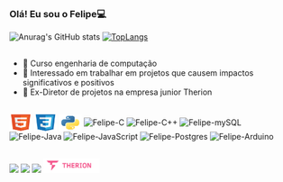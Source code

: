 ### Olá! Eu sou o Felipe💻

![Anurag's GitHub stats](https://github-readme-stats.vercel.app/api?username=felipe-gregorio&show_icons=true&theme=dracula)
[![TopLangs](https://github-readme-stats.vercel.app/api/top-langs/?username=felipe-gregorio&layout=compact&theme=dracula)](https://github.com/felipe-gregorio/github-readme-stats)
##

- 🌱 Curso engenharia de computação
- 💬 Interessado em trabalhar em projetos que causem impactos significativos e positivos
- 💼 Ex-Diretor de projetos na empresa junior Therion

<div style="display: inline_block"><br>

  <img align="center" alt="Felipe-HTML" height="30" width="40" src="https://raw.githubusercontent.com/devicons/devicon/master/icons/html5/html5-original.svg">
  <img align="center" alt="Felipe-CSS" height="30" width="40" src="https://raw.githubusercontent.com/devicons/devicon/master/icons/css3/css3-original.svg">
  <img align="center" alt="Felipe-Python" height="30" width="40" src="https://raw.githubusercontent.com/devicons/devicon/master/icons/python/python-original.svg">
  <img align="center" alt="Felipe-C" height="30" width="40" src="https://cdn.jsdelivr.net/gh/devicons/devicon/icons/c/c-original.svg">
  <img align="center" alt="Felipe-C++" height="30" width="40" src="https://cdn.jsdelivr.net/gh/devicons/devicon/icons/cplusplus/cplusplus-original.svg" />
  <img align="center" alt="Felipe-mySQL" height="30" width="40" src="https://cdn.jsdelivr.net/gh/devicons/devicon/icons/mysql/mysql-original.svg" />
  <img align="center" alt="Felipe-Java" height="30" width="40" src="https://cdn.jsdelivr.net/gh/devicons/devicon/icons/java/java-original-wordmark.svg" />  
  <img align="center" alt="Felipe-JavaScript" height="30" width="40" src="https://cdn.jsdelivr.net/gh/devicons/devicon/icons/javascript/javascript-original.svg" />
  <img align="center" alt="Felipe-Postgres" height="30" width="40" src="https://cdn.jsdelivr.net/gh/devicons/devicon/icons/postgresql/postgresql-original-wordmark.svg" />
<img align="center" alt="Felipe-Arduino" height="30" width"40" src="https://cdn.jsdelivr.net/gh/devicons/devicon/icons/arduino/arduino-original-wordmark.svg" />  
</div>

##

<div>
   <a href="https://www.instagram.com/felpsgregorio/" target="_blank"><img src="https://img.shields.io/badge/Instagram-E4405F?style=for-the-badge&logo=instagram&logoColor=white" target="_blank"></a>
  <a href = "mailto:galvao.felipe23@gmail.com"><img src="https://img.shields.io/badge/Gmail-D14836?style=for-the-badge&logo=gmail&logoColor=white" target="_blank"></a>
  <a href="https://www.linkedin.com/in/felipeggregorio/" target="_blank"><img src="https://img.shields.io/badge/-LinkedIn-%230077B5?style=for-the-badge&logo=linkedin&logoColor=white" target="_blank"></a>
  <a href="https://therionej.com.br/" target="_blank"><img src="https://github.com/marianagoncalvesrodrigues/marianagoncalvesrodrigues/blob/main/therion22.png"
height="26px" width="100px" target="_blank"></a>
</div>
